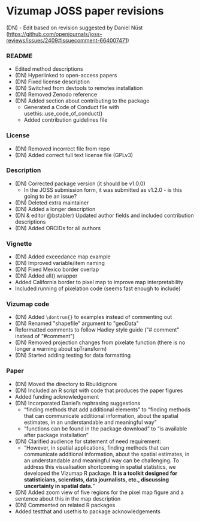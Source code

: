 # Vizumap JOSS paper revisions

(DN) - Edit based on revision suggested by Daniel Nüst (https://github.com/openjournals/joss-reviews/issues/2409#issuecomment-664007471)

### README 
* Edited method descriptions
* (DN) Hyperlinked to open-access papers
* (DN) Fixed license description
* (DN) Switched from devtools to remotes installation
* (DN) Removed Zenodo reference
* (DN) Added section about contributing to the package
  * Generated a Code of Conduct file with usethis::use_code_of_conduct()
  * Added contribution guidelines file

### License
* (DN) Removed incorrect file from repo
* (DN) Added correct full text license file (GPLv3)

### Description
* (DN) Corrected package version (it should be v1.0.0)
  * In the JOSS submission form, it was submitted as v1.2.0 - is this going to be an issue?
* (DN) Deleted extra maintainer
* (DN) Added a longer description
* (DN & editor @bstabler) Updated author fields and included contribution descriptions
* (DN) Added ORCIDs for all authors

### Vignette
* (DN) Added exceedance map example
* (DN) Improved variable/item naming
* (DN) Fixed Mexico border overlap
* (DN) Added all() wrapper
* Added California border to pixel map to improve map interpretability
* Included running of pixelation code (seems fast enough to include)

### Vizumap code
* (DN) Added `\dontrun{}` to examples instead of commenting out
* (DN) Renamed "shapefile" argument to "geoData"
* Reformatted comments to follow Hadley style guide ("# comment" instead of "#comment")
* (DN) Removed projection changes from pixelate function (there is no longer a warning about spTransform)
* (DN) Started adding testing for data formatting

### Paper
* (DN) Moved the directory to Rbuildignore
* (DN) Included an R script with code that produces the paper figures
* Added funding acknowledgement
* (DN) Incorporated Daniel’s rephrasing suggestions
  * “finding methods that add additional elements” to “finding methods that can communicate additional information, about the spatial estimates, in an understandable and meaningful way”
  * “functions can be found in the package download” to “is available after package installation”
* (DN) Clarified audience for statement of need requirement:
  * “However, in spatial applications, finding methods that can communicate additional information, about the spatial estimates, in an understandable and meaningful way can be challenging. To address this visualisation shortcoming in spatial statistics, we developed the Vizumap R package. **It is a toolkit designed for statisticians, scientists, data journalists, etc., discussing uncertainty in spatial data.**”
* (DN) Added zoom view of five regions for the pixel map figure and a sentence about this in the map description
* (DN) Commented on related R packages
* Added testthat and usethis to package acknowledgements






